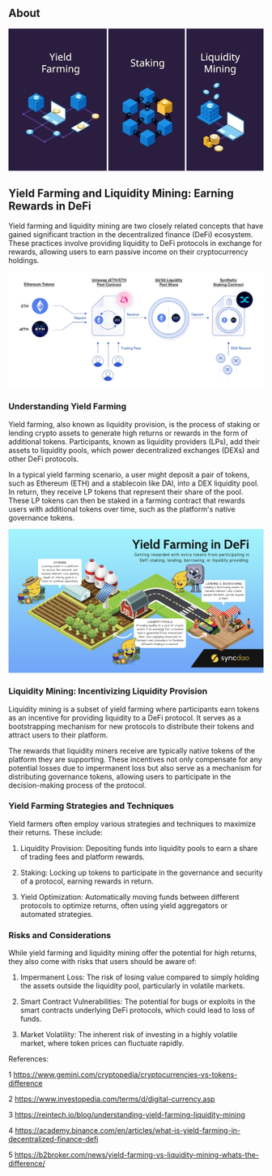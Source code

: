 ## About

![images](1.jpg)

## Yield Farming and Liquidity Mining: Earning Rewards in DeFi

Yield farming and liquidity mining are two closely related concepts that have gained significant traction in the decentralized finance (DeFi) ecosystem. These practices involve providing liquidity to DeFi protocols in exchange for rewards, allowing users to earn passive income on their cryptocurrency holdings.

![images](2.webp)


### Understanding Yield Farming

Yield farming, also known as liquidity provision, is the process of staking or lending crypto assets to generate high returns or rewards in the form of additional tokens. Participants, known as liquidity providers (LPs), add their assets to liquidity pools, which power decentralized exchanges (DEXs) and other DeFi protocols.

In a typical yield farming scenario, a user might deposit a pair of tokens, such as Ethereum (ETH) and a stablecoin like DAI, into a DEX liquidity pool. In return, they receive LP tokens that represent their share of the pool. These LP tokens can then be staked in a farming contract that rewards users with additional tokens over time, such as the platform's native governance tokens.

![images](3.png)

### Liquidity Mining: Incentivizing Liquidity Provision

Liquidity mining is a subset of yield farming where participants earn tokens as an incentive for providing liquidity to a DeFi protocol. It serves as a bootstrapping mechanism for new protocols to distribute their tokens and attract users to their platform.

The rewards that liquidity miners receive are typically native tokens of the platform they are supporting. These incentives not only compensate for any potential losses due to impermanent loss but also serve as a mechanism for distributing governance tokens, allowing users to participate in the decision-making process of the protocol.

### Yield Farming Strategies and Techniques
Yield farmers often employ various strategies and techniques to maximize their returns. These include:

1. Liquidity Provision: Depositing funds into liquidity pools to earn a share of trading fees and platform rewards.

2. Staking: Locking up tokens to participate in the governance and security of a protocol, earning rewards in return.

3. Yield Optimization: Automatically moving funds between different protocols to optimize returns, often using yield aggregators or automated strategies.

### Risks and Considerations

While yield farming and liquidity mining offer the potential for high returns, they also come with risks that users should be aware of:

1. Impermanent Loss: The risk of losing value compared to simply holding the assets outside the liquidity pool, particularly in volatile markets.

2. Smart Contract Vulnerabilities: The potential for bugs or exploits in the smart contracts underlying DeFi protocols, which could lead to loss of funds.

3. Market Volatility: The inherent risk of investing in a highly volatile market, where token prices can fluctuate rapidly.


References:

1 https://www.gemini.com/cryptopedia/cryptocurrencies-vs-tokens-difference

2 https://www.investopedia.com/terms/d/digital-currency.asp

3 https://reintech.io/blog/understanding-yield-farming-liquidity-mining

4 https://academy.binance.com/en/articles/what-is-yield-farming-in-decentralized-finance-defi

5 https://b2broker.com/news/yield-farming-vs-liquidity-mining-whats-the-difference/